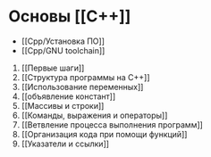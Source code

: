 # Основы [[C++]]

- [[Cpp/Установка ПО]]
- [[Cpp/GNU toolchain]]

1. [[Первые шаги]]
2. [[Структура программы на C++]]
3. [[Использование переменных]]
4. [[объявление констант]]
5. [[Массивы и строки]]
6. [[Команды, выражения и операторы]]
7. [[Ветвление процесса выполнения программ]]
8. [[Организация кода при помощи функций]]
9. [[Указатели и ссылки]]
